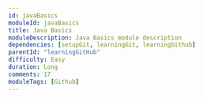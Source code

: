 ```yaml
---
id: javaBasics
moduleId: javaBasics
title: Java Basics
moduleDescription: Java Basics module description
dependencies: [setupGit, learningGit, learningGithub]
parentId: "learningGitHub"
difficulty: Easy
duration: Long
comments: 17
moduleTags: [Github]
---
```



